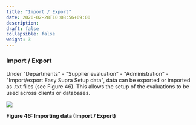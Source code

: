 ```yaml
---
title: "Import / Export"
date: 2020-02-28T10:08:56+09:00
description: 
draft: false
collapsible: false
weight: 3
---
```

### Import / Export

Under "Departments" - "Supplier evaluation" - "Administration" - "Import/export Easy Supra 
Setup data", data can be exported or imported as .txt files (see Figure 46). This allows the setup of the evaluations to be used across clients or databases.

![](images/connectornav/easysupra/Abb46.png)

**Figure 46: Importing data (Import / Export)**